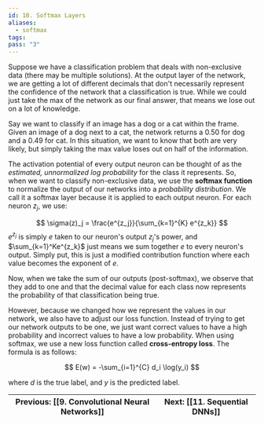 ```yaml
---
id: 10. Softmax Layers
aliases:
  - softmax
tags: 
pass: "3"
---
```

Suppose we have a classification problem that deals with non-exclusive data (there may be multiple solutions). At the output layer of the network, we are getting a lot of different decimals that don't necessarily represent the confidence of the network that a classification is true. While we could just take the max of the network as our final answer, that means we lose out on a lot of knowledge. 

Say we want to classify if an image has a dog or a cat within the frame. Given an image of a dog next to a cat, the network returns a 0.50 for dog and a 0.49 for cat. In this situation, we want to know that both are very likely, but simply taking the max value loses out on half of the information. 

The activation potential of every output neuron can be thought of as the *estimated, unnormalized log probability* for the class it represents. So, when we want to classify non-exclusive data, we use the **softmax function** to normalize the output of our networks into a *probability distribution*. We call it a softmax layer because it is applied to each output neuron. For each neuron $z_j$, we use:

$$
\sigma(z)_j = \frac{e^{z_j}}{\sum_{k=1}^{K} e^{z_k}}
$$
$e^{z_j}$ is simply $e$ taken to our neuron's output $z_j$'s power, and $\sum_{k=1}^Ke^{z_k}$ just means we sum together $e$ to every neuron's output. Simply put, this is just a modified contribution function where each value becomes the exponent of $e$. 

Now, when we take the sum of our outputs (post-softmax), we observe that they add to one and that the decimal value for each class now represents the probability of that classification being true. 

However, because we changed how we represent the values in our network, we also have to adjust our loss function. Instead of trying to get our network outputs to be one, we just want correct values to have a high probability and incorrect values to have a low probability. When using softmax, we use a new loss function called **cross-entropy loss**. The formula is as follows:

$$
E(w) = -\sum_{i=1}^{C} d_i \log(y_i)
$$

where $d$ is the true label, and $y$ is the predicted label.

| **Previous**: [[9. Convolutional Neural Networks]] | **Next**: [[11. Sequential DNNs]] |
| -------------------------------------------------- | --------------------------------- |
